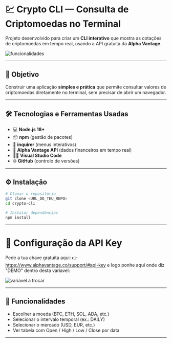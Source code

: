 # 💹 Crypto CLI — Consulta de Criptomoedas no Terminal

Projeto desenvolvido para criar um **CLI interativo** que mostra as cotações de criptomoedas em tempo real, usando a API gratuita da **Alpha Vantage**.

![funcionalidades](.Resources/CLI.png)

---

## 📌 Objetivo

Construir uma aplicação **simples e prática** que permite consultar valores de criptomoedas diretamente no terminal, sem precisar de abrir um navegador.

---

## 🛠️ Tecnologias e Ferramentas Usadas

- 💻 **Node.js 18+**
- 📦 **npm** (gestão de pacotes)
- 🔹 **inquirer** (menus interativos)
- 🔑 **Alpha Vantage API** (dados financeiros em tempo real)
- 🧑‍💻 **Visual Studio Code**
- 🌐 **GitHub** (controlo de versões)

---

## ⚙️ Instalação

```bash
# Clonar o repositório
git clone <URL_DO_TEU_REPO>
cd crypto-cli

# Instalar dependências
npm install
```

---

# 🔑 Configuração da API Key
Pede a tua chave gratuita aqui: 👉 https://www.alphavantage.co/support/#api-key
e logo ponhe aqui onde diz "DEMO" dentro desta variavel: 

![variavel a trocar](.Resources/API.png)

---

## 📂 Funcionalidades

- Escolher a moeda (BTC, ETH, SOL, ADA, etc.)
- Selecionar o intervalo temporal (ex.: DAILY)
- Selecionar o mercado (USD, EUR, etc.)
- Ver tabela com Open / High / Low / Close por data

---